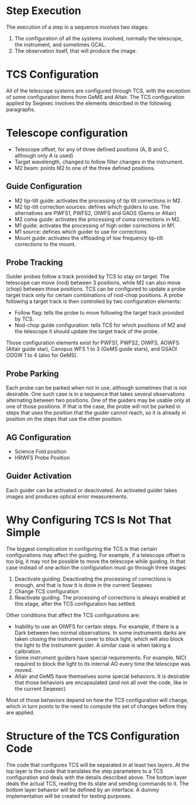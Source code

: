 # Step Execution
The execution of a step in a sequence involves two stages:
1. The configuration of all the systems involved, normally the telescope, the instrument, and sometimes GCAL.
2. The observation itself, that will produce the image.

# TCS Configuration
All of the telescope systems are configured through TCS, with the exception of some configuration items from GeMS and
Altair. The TCS configuration applied by Seqexec involves the elements described in the following paragraphs.

# Telescope configuration
* Telescope offset, for any of three defined positions (A, B and C, although only A is used)
* Target wavelength, changed to follow filter changes in the instrument.
* M2 beam: points M2 to one of the three defined positions.

## Guide Configuration
* M2 tip-tilt guide: activates the processing of tip tilt corrections in M2.
* M2 tip-tilt correction sources: defines which guiders to use. The alternatives are PWFS1, PWFS2, OIWFS and GAOS (Gems
or Altair)
* M2 coma guide: activates the processing of coma corrections in M2.
* M1 guide: activates the processing of high order corrections in M1.
* M1 source: defines which guider to use for corrections.
* Mount guide: activates the offloading of low frequency tip-tilt corrections to the mount.

## Probe Tracking
Guider probes follow a track provided by TCS to stay on target. The telescope can move (nod) between 3 positions, while
M2 can also move (chop) between those positions. TCS can be configured to update a probe target track only for certain
combinations of nod-chop positions. A probe following a target track is then controlled by two configuration elements:

* Follow flag: tells the probe to move following the target track provided by TCS.
* Nod-chop guide configuration: tells TCS for which positions of M2 and the telescope it should update the target track
of the probe.

Those configuration elements exist for PWFS1, PWFS2, OIWFS, AOWFS (Altair guide star), Canopus WFS 1 to 3 (GeMS guide
stars), and GSAOI ODGW 1 to 4 (also for GeMS).

## Probe Parking
Each probe can be parked when not in use, although sometimes that is not desirable. One such case is in a sequence that
takes several observations alternating between two positions. One of the guiders may be usable only at one of those
positions. If that is the case, the probe will not be parked in steps that uses the position that the guider cannot
reach, so it is already in position on the steps that use the other position.

## AG Configuration
* Science Fold position
* HRWFS Probe Position

## Guider Activation
Each guider can be activated or deactivated. An activated guider takes images and produces optical error measurements.

# Why Configuring TCS Is Not That Simple
The biggest complication in configuring the TCS is that certain configurations may affect the guiding. For example, if
a telescope offset is too big, it may not be possible to move the telescope while guiding. In that case instead of one
action the configuration must go through three stages:

1. Deactivate guiding. Deactivating the processing of corrections is enough, and that is how it is done in the current
Seqexec
2. Change TCS configuration
3. Reactivate guiding. The processing of corrections is always enabled at this stage, after the TCS configuration has
settled.

Other conditions that affect the TCS configurations are:

* Inability to use an OIWFS for certain steps. For example, if there is a Dark between two normal observations. In some
instruments darks are taken closing the instrument cover to block light, which will also block the light to the
instrument guider. A similar case is when taking a calibration.
* Some instrument guiders have special requirements. For example, NICI required to block the light to its internal AO
every time the telescope was moved.
* Altair and GeMS have themselves some special behaviors. It is desirable that those behaviors are encapsulated (and not
all over the code, like in the current Seqexec)

Most of those behaviors depend on how the TCS configuration will change, which in turn points to the need to compute the
set of changes before they are applied.

# Structure of the TCS Configuration Code
The code that configures TCS will be separated in at least two layers. At the top layer is the code that translates
the step parameters to a TCS configuration and deals with the details described above. The bottom layer deals the actual
TCS, reading the its state and sending commands to it. The bottom layer behavior will be defined by an interface. A
dummy implementation will be created for testing purposes.